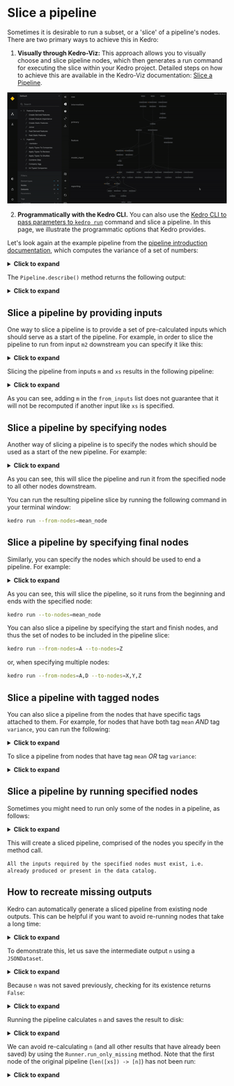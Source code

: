 # Slice a pipeline

Sometimes it is desirable to run a subset, or a 'slice' of a pipeline's nodes. There are two primary ways to achieve this in Kedro:


1. **Visually through Kedro-Viz:** This approach allows you to visually choose and slice pipeline nodes, which then generates a run command for executing the slice within your Kedro project. Detailed steps on how to achieve this are available in the Kedro-Viz documentation: [Slice a Pipeline](https://docs.kedro.org/projects/kedro-viz/en/stable/slice_a_pipeline.html).

![](../meta/images/slice_pipeline_kedro_viz.gif)

2. **Programmatically with the Kedro CLI.** You can also use the [Kedro CLI to pass parameters to `kedro run`](../development/commands_reference.md#run-the-project) command and slice a pipeline. In this page, we illustrate the programmatic options that Kedro provides. 

Let's look again at the example pipeline from the [pipeline introduction documentation](./pipeline_introduction.md#how-to-build-a-pipeline), which computes the variance of a set of numbers:

<details>
<summary><b>Click to expand</b></summary>


```python
def mean(xs, n):
    return sum(xs) / n


def mean_sos(xs, n):
    return sum(x**2 for x in xs) / n


def variance(m, m2):
    return m2 - m * m


full_pipeline = pipeline(
    [
        node(len, "xs", "n"),
        node(mean, ["xs", "n"], "m", name="mean_node", tags="mean"),
        node(mean_sos, ["xs", "n"], "m2", name="mean_sos", tags=["mean", "variance"]),
        node(variance, ["m", "m2"], "v", name="variance_node", tags="variance"),
    ]
)
```
</details>

The `Pipeline.describe()` method returns the following output:

<details>
<summary><b>Click to expand</b></summary>


```console
#### Pipeline execution order ####
Name: None
Inputs: xs

len([xs]) -> [n]
mean_node
mean_sos
variance_node

Outputs: v
##################################
```
</details>



## Slice a pipeline by providing inputs
One way to slice a pipeline is to provide a set of pre-calculated inputs which should serve as a start of the pipeline. For example, in order to slice the pipeline to run from input `m2` downstream you can specify it like this:

<details>
<summary><b>Click to expand</b></summary>


```python
print(full_pipeline.from_inputs("m2").describe())
```

`Output`:

```console
#### Pipeline execution order ####
Name: None
Inputs: m, m2

variance_node

Outputs: v
##################################
```
</details>

Slicing the pipeline from inputs `m` and `xs` results in the following pipeline:

<details>
<summary><b>Click to expand</b></summary>

```python
print(full_pipeline.from_inputs("m", "xs").describe())
```

`Output`:

```console
#### Pipeline execution order ####
Name: None
Inputs: xs

len([xs]) -> [n]
mean_node
mean_sos
variance_node

Outputs: v
##################################
```
</details>

As you can see, adding `m` in the `from_inputs` list does not guarantee that it will not be recomputed if another input like `xs` is specified.

## Slice a pipeline by specifying nodes
Another way of slicing a pipeline is to specify the nodes which should be used as a start of the new pipeline. For example:

<details>
<summary><b>Click to expand</b></summary>

```python
print(full_pipeline.from_nodes("mean_node").describe())
```

`Output`:

```console
#### Pipeline execution order ####
Name: None
Inputs: m2, n, xs

mean_node
variance_node

Outputs: v
##################################
```
</details>

As you can see, this will slice the pipeline and run it from the specified node to all other nodes downstream.

You can run the resulting pipeline slice by running the following command in your terminal window:

```bash
kedro run --from-nodes=mean_node
```

## Slice a pipeline by specifying final nodes
Similarly, you can specify the nodes which should be used to end a pipeline. For example:

<details>
<summary><b>Click to expand</b></summary>


```python
print(full_pipeline.to_nodes("mean_node").describe())
```

`Output`:

```console
#### Pipeline execution order ####
Name: None
Inputs: xs

len([xs]) -> [n]
mean_node

Outputs: m
##################################
```
</details>

As you can see, this will slice the pipeline, so it runs from the beginning and ends with the specified node:

```bash
kedro run --to-nodes=mean_node
```

You can also slice a pipeline by specifying the start and finish nodes, and thus the set of nodes to be included in the pipeline slice:

```bash
kedro run --from-nodes=A --to-nodes=Z
```

or, when specifying multiple nodes:

```bash
kedro run --from-nodes=A,D --to-nodes=X,Y,Z
```

## Slice a pipeline with tagged nodes
You can also slice a pipeline from the nodes that have specific tags attached to them. For example, for nodes that have both tag `mean` *AND* tag `variance`, you can run the following:

<details>
<summary><b>Click to expand</b></summary>

```python
print(full_pipeline.only_nodes_with_tags("mean", "variance").describe())
```

`Output`:

```console
#### Pipeline execution order ####
Inputs: n, xs

mean_sos

Outputs: m2
##################################
```
</details>


To slice a pipeline from nodes that have tag `mean` *OR* tag `variance`:

<details>
<summary><b>Click to expand</b></summary>


```python
sliced_pipeline = full_pipeline.only_nodes_with_tags(
    "mean"
) + full_pipeline.only_nodes_with_tags("variance")
print(sliced_pipeline.describe())
```

`Output`:

```console
#### Pipeline execution order ####
Inputs: n, xs

mean
mean_sos
variance

Outputs: v
##################################
```
</details>

## Slice a pipeline by running specified nodes
Sometimes you might need to run only some of the nodes in a pipeline, as follows:

<details>
<summary><b>Click to expand</b></summary>

```python
print(full_pipeline.only_nodes("mean_node", "mean_sos").describe())
```

`Output`:

```console
#### Pipeline execution order ####
Name: None
Inputs: n, xs

mean_node
mean_sos

Outputs: m, m2
##################################
```
</details>

This will create a sliced pipeline, comprised of the nodes you specify in the method call.

```{note}
All the inputs required by the specified nodes must exist, i.e. already produced or present in the data catalog.
```

## How to recreate missing outputs

Kedro can automatically generate a sliced pipeline from existing node outputs. This can be helpful if you want to avoid re-running nodes that take a long time:

<details>
<summary><b>Click to expand</b></summary>

```python
print(full_pipeline.describe())
```

`Output`:

```console
#### Pipeline execution order ####
Name: None
Inputs: xs

len([xs]) -> [n]
mean_node
mean_sos
variance_node

Outputs: v
##################################
```
</details>

To demonstrate this, let us save the intermediate output `n` using a `JSONDataset`.

<details>
<summary><b>Click to expand</b></summary>

```python
from kedro_datasets.pandas import JSONDataset
from kedro.io import DataCatalog, MemoryDataset

n_json = JSONDataset(filepath="./data/07_model_output/len.json")
io = DataCatalog(dict(xs=MemoryDataset([1, 2, 3]), n=n_json))
```
</details>

Because `n` was not saved previously, checking for its existence returns `False`:

<details>
<summary><b>Click to expand</b></summary>


```python
io.exists("n")
```

`Output`:

```console
Out[15]: False
```
</details>

Running the pipeline calculates `n` and saves the result to disk:

<details>
<summary><b>Click to expand</b></summary>

```python
SequentialRunner().run(full_pipeline, io)
```

`Output`:

```console
Out[16]: {'v': 0.666666666666667}
```

```python
io.exists("n")
```

`Output`:

```console
Out[17]: True
```
</details>

We can avoid re-calculating `n` (and all other results that have already been saved) by using the `Runner.run_only_missing` method. Note that the first node of the original pipeline (`len([xs]) -> [n]`) has not been run:

<details>
<summary><b>Click to expand</b></summary>

```python
SequentialRunner().run_only_missing(full_pipeline, io)
```

`Ouput`:

```console
Out[18]: {'v': 0.666666666666667}
```

```python
try:
    os.remove("./data/07_model_output/len.json")
except FileNotFoundError:
    pass
```
</details>
